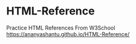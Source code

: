 # HTML-Reference
Practice HTML References From W3School
https://ananyashantu.github.io/HTML-Reference/
